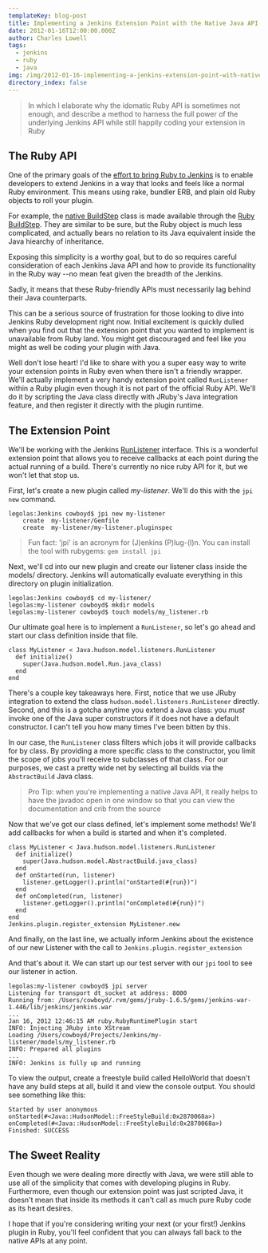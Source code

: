 ```yaml
---
templateKey: blog-post
title: Implementing a Jenkins Extension Point with the Native Java API inside a Ruby Plugin
date: 2012-01-16T12:00:00.000Z
author: Charles Lowell
tags:
  - jenkins
  - ruby
  - java
img: /img/2012-01-16-implementing-a-jenkins-extension-point-with-native-api-in-ruby-1.png
directory_index: false
---
```


> In which I elaborate why the idomatic Ruby API is sometimes not enough,
> and describe a method to harness the full power of the underlying
> Jenkins API while still happily coding your extension in Ruby

## The Ruby API

One of the primary goals of the [effort to bring Ruby to Jenkins][1]
is to enable developers to extend Jenkins in a way that looks and
feels like a normal Ruby environment. This means using rake, bundler
ERB, and plain old Ruby objects to roll your plugin.

For example, the [native BuildStep][2] class is made available through
the [Ruby BuildStep][3]. They are similar to be sure, but the Ruby
object is much less complicated, and actually bears no relation to its
Java equivalent inside the Java hiearchy of inheritance.

Exposing this simplicity is a worthy goal, but to do so requires
careful consideration of each Jenkins Java API and how to provide its
functionality in the Ruby way --no mean feat given the breadth of the
Jenkins.

Sadly, it means that these Ruby-friendly APIs must necessarily lag
behind their Java counterparts.

This can be a serious source of frustration for those looking to
dive into Jenkins Ruby development right now. Initial excitement is
quickly dulled when you find out that the extension point that you
wanted to implement is unavailable from Ruby land. You might get
discouraged and feel like you might as well be coding your plugin
with Java.

Well don't lose heart! I'd like to share with you a super easy way to
write your extension points in Ruby even when there isn't a friendly
wrapper. We'll actually implement a very handy extension point called
`RunListener` within a Ruby plugin even though it is not part of the
official Ruby API. We'll do it by scripting the Java class directly
with JRuby's Java integration feature, and then register it directly
with the plugin runtime.

## The Extension Point

We'll be working with the Jenkins [RunListener][4] interface. This is
a wonderful extension point that allows you to receive callbacks
at each point during the actual running of a build. There's currently
no nice ruby API for it, but we won't let that stop us.

First, let's create a new plugin called _my-listener_. We'll do this
with the `jpi new` command.

    legolas:Jenkins cowboyd$ jpi new my-listener
        create  my-listener/Gemfile
        create  my-listener/my-listener.pluginspec

> Fun fact: 'jpi' is an acronym for (J)enkins (P)lug-(I)n. You can
> install the tool with rubygems: `gem install jpi`

Next, we'll cd into our new plugin and create our listener class
inside the models/ directory. Jenkins will automatically evaluate
everything in this directory on plugin initialization.

    legolas:Jenkins cowboyd$ cd my-listener/
    legolas:my-listener cowboyd$ mkdir models
    legolas:my-listener cowboyd$ touch models/my_listener.rb

Our ultimate goal here is to implement a `RunListener`, so let's
go ahead and start our class definition inside that file.

    class MyListener < Java.hudson.model.listeners.RunListener
      def initialize()
        super(Java.hudson.model.Run.java_class)
      end
    end

There's a couple key takeaways here. First, notice that we use
JRuby integration to extend the class
`hudson.model.listeners.RunListener` directly. Second, and this is
a gotcha anytime you extend a Java class: you _must_ invoke one of
the Java super constructors if it does not have a default
constructor. I can't tell you how many times I've been bitten by this.

In our case, the `RunListener` class filters which jobs
it will provide callbacks for by class. By providing a more specific
class to the constructor, you limit the scope of jobs you'll receive
to subclasses of that class. For our purposes, we cast a pretty wide
net by selecting all builds via the `AbstractBuild` Java class.

> Pro Tip: when you're implementing a native Java API, it really
> helps to have the javadoc open in one window so that you
> can view the documentation and crib from the source

Now that we've got our class defined, let's implement some methods!
We'll add callbacks for when a build is started and when it's
completed.

    class MyListener < Java.hudson.model.listeners.RunListener
      def initialize()
        super(Java.hudson.model.AbstractBuild.java_class)
      end
      def onStarted(run, listener)
        listener.getLogger().println("onStarted(#{run})")
      end
      def onCompleted(run, listener)
        listener.getLogger().println("onCompleted(#{run})")
      end
    end
    Jenkins.plugin.register_extension MyListener.new

And finally, on the last line, we actually inform Jenkins about the
existence of our new Listener with the call to
`Jenkins.plugin.register_extension`

And that's about it. We can start up our test server with our `jpi`
tool to see our listener in action.

    legolas:my-listener cowboyd$ jpi server
    Listening for transport dt_socket at address: 8000
    Running from: /Users/cowboyd/.rvm/gems/jruby-1.6.5/gems/jenkins-war-1.446/lib/jenkins/jenkins.war
    ...
    Jan 16, 2012 12:46:15 AM ruby.RubyRuntimePlugin start
    INFO: Injecting JRuby into XStream
    Loading /Users/cowboyd/Projects/Jenkins/my-listener/models/my_listener.rb
    INFO: Prepared all plugins
    ...
    INFO: Jenkins is fully up and running

To view the output, create a freestyle build called HelloWorld that
doesn't have any build steps at all, build it and view the console
output. You should see something like this:

    Started by user anonymous
    onStarted(#<Java::HudsonModel::FreeStyleBuild:0x2870068a>)
    onCompleted(#<Java::HudsonModel::FreeStyleBuild:0x2870068a>)
    Finished: SUCCESS

## The Sweet Reality

Even though we were dealing more directly with Java, we were
still able to use all of the simplicity that comes with developing
plugins in Ruby. Furthermore, even though our extension point was just
scripted Java, it doesn't mean that inside its methods it can't call
as much pure Ruby code as its heart desires.

I hope that if you're considering writing your next (or your first!)
Jenkins plugin in Ruby, you'll feel confident that you can always
fall back to the native APIs at any point.

[1]: http://blog.thefrontside.net/2011/05/12/what-it-take-to-bring-ruby-to-jenkins
[2]: https://github.com/jenkinsci/jenkins/blob/master/core/src/main/java/hudson/tasks/BuildStep.java
[3]: https://github.com/jenkinsci/jenkins-plugin-runtime.rb/blob/master/lib/jenkins/tasks/build_step.rb
[4]: https://github.com/jenkinsci/jenkins/blob/master/core/src/main/java/hudson/model/listeners/RunListener.java
